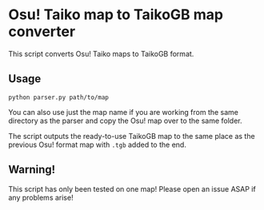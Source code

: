 # Osu! Taiko map to TaikoGB map converter
This script converts Osu! Taiko maps to TaikoGB format.

## Usage
`python parser.py path/to/map`

You can also use just the map name if you are working from the same directory as the parser and copy the Osu! map over to the same folder.

The script outputs the ready-to-use TaikoGB map to the same place as the previous Osu! format map with `.tgb` added to the end.

## Warning!
This script has only been tested on one map! Please open an issue ASAP if any problems arise!